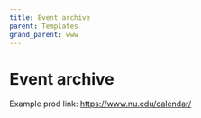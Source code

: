 ```yaml
---
title: Event archive
parent: Templates
grand_parent: www
---
```


# Event archive

Example prod link: https://www.nu.edu/calendar/